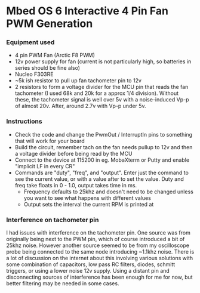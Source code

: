 # Mbed OS 6 Interactive 4 Pin Fan PWM Generation

### Equipment used
- 4 pin PWM Fan (Arctic F8 PWM)
- 12v power supply for fan (current is not particularly high, so batteries in series should be fine also)
- Nucleo F303RE
- ~5k ish resistor to pull up fan tachometer pin to 12v
- 2 resistors to form a voltage divider for the MCU pin that reads the fan tachometer (I used 68k and 20k for a approx 1/4 division). Without these, the tachometer signal is well over 5v with a noise-induced Vp-p of almost 20v. After, around 2.7v with Vp-p under 5v.

### Instructions
- Check the code and change the PwmOut / InterruptIn pins to something that will work for your board
- Build the circuit, remember tach on the fan needs pullup to 12v and then a voltage divider before being read by the MCU
- Connect to the device at 115200 in eg. MobaXterm or Putty and enable "implicit LF in every CR"
- Commands are "duty", "freq", and "output". Enter just the command to see the current value, or with a value after to set the value. Duty and freq take floats in 0 - 1.0, output takes time in ms.
  - Frequency defaults to 25khz and doesn't need to be changed unless you want to see what happens with different values
  - Output sets the interval the current RPM is printed at

### Interference on tachometer pin
I had issues with interference on the tachometer pin. One source was from originally being next to the PWM pin, which of course introduced a bit of 25khz noise. However another source seemed to be from my oscilloscope probe being connected to the same node introducing ~1.1khz noise.
There is a lot of discussion on the internet about this involving various solutions with some combination of capacitors, low pass RC filters, diodes, schmitt triggers, or using a lower noise 12v supply. Using a distant pin and disconnecting sources of interference has been enough for me for now, but better filtering may be needed in some cases.
